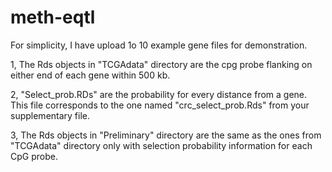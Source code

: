 # meth-eqtl
For simplicity, I have upload 1o 10 example gene files for demonstration. 

1, The Rds objects in "TCGAdata" directory are the cpg probe flanking on either end of each gene within 500 kb. 

2, "Select_prob.RDs" are the probability for every distance from a gene. This file corresponds to the one named "crc_select_prob.Rds" from your supplementary file. 

3, The Rds objects in "Preliminary" directory are the same as the ones from "TCGAdata" directory only with selection probability information for each CpG probe.

